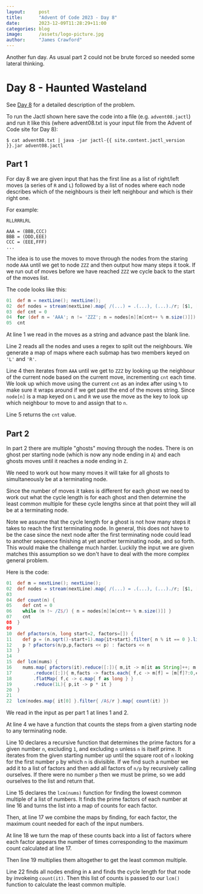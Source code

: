 ```yaml
---
layout:     post
title:      "Advent Of Code 2023 - Day 8"
date:       2023-12-09T11:28:29+11:00
categories: blog
image:      /assets/logo-picture.jpg
author:     "James Crawford"
---
```


Another fun day. As usual part 2 could not be brute forced so needed some lateral thinking.

# Day 8 - Haunted Wasteland

See [Day 8](https://adventofcode.com/2023/day/8) for a detailed description of the problem.

To run the Jactl shown here save the code into a file (e.g. `advent08.jactl`) and run it like this (where advent08.txt
is your input file from the Advent of Code site for Day 8):
```shell
$ cat advent08.txt | java -jar jactl-{{ site.content.jactl_version }}.jar advent08.jactl 
```

## Part 1

For day 8 we are given input that has the first line as a list of right/left moves (a series of `R` and `L`)
followed by a list of nodes where each node describes which of the neighbours is their left neighbour and which is
their right one.

For example:

```
RLLRRRLRL

AAA = (BBB,CCC)
BBB = (DDD,EEE)
CCC = (EEE,FFF)
...
```

The idea is to use the moves to move through the nodes from the staring node `AAA` until we get to node `ZZZ` and
then output how many steps it took.
If we run out of moves before we have reached `ZZZ` we cycle back to the start of the moves list.

The code looks like this:
```groovy
01  def m = nextLine(); nextLine();
02  def nodes = stream(nextLine).map{ /(...) = .(...), (...)./r; [$1, [L:$2,R:$3]] } as Map
03  def cnt = 0
04  for (def n = 'AAA'; n != 'ZZZ'; n = nodes[n][m[cnt++ % m.size()]]) {}
05  cnt
```

At line 1 we read in the moves as a string and advance past the blank line.

Line 2 reads all the nodes and uses a regex to split out the neighbours.
We generate a map of maps where each submap has two members keyed on `'L'` and `'R'`.

Line 4 then iterates from `AAA` until we get to `ZZZ` by looking up the neighbour of the current node based on the
current move, incrementing `cnt` each time.
We look up which move using the current `cnt` as an index after using `%` to make sure it wraps around if we get past
the end of the moves string.
Since `node[n]` is a map keyed on `L` and `R` we use the move as the key to look up which neighbour to move to and
assign that to `n`.

Line 5 returns the `cnt` value.

## Part 2

In part 2 there are multiple "ghosts" moving through the nodes.
There is on ghost per starting node (which is now any node ending in `A`) and each ghosts moves until it reaches a node
ending in `Z`.

We need to work out how many moves it will take for all ghosts to simultaneously be at a terminating node.

Since the number of moves it takes is different for each ghost we need to work out what the cycle length is for each
ghost and then determine the least common multiple for these cycle lengths since at that point they will all be at
a terminating node.

Note we assume that the cycle length for a ghost is not how many steps it takes to reach the first terminating node.
In general, this does not have to be the case since the next node after the first terminating node could lead to
another sequence finishing at yet another terminating node, and so forth.
This would make the challenge much harder.
Luckily the input we are given matches this assumption so we don't have to deal with the more complex general problem.

Here is the code:
```groovy
01  def m = nextLine(); nextLine();
02  def nodes = stream(nextLine).map{ /(...) = .(...), (...)./r; [$1, [L:$2,R:$3]] } as Map
03
04  def count(n) {
05    def cnt = 0
06    while (n !~ /Z$/) { n = nodes[n][m[cnt++ % m.size()]] }
07    cnt
08  }
09
10  def pfactors(n, long start=2, factors=[]) {
11    def p = (n.sqrt()-start+1).map{it+start}.filter{ n % it == 0 }.limit(1)[0]
12    p ? pfactors(n/p,p,factors << p) : factors << n
13  }
14
15  def lcm(nums) {
16    nums.map{ pfactors(it).reduce([:]){ m,it -> m[it as String]++; m } }
17        .reduce([:]){ m,facts -> facts.each{ f,c -> m[f] = [m[f]?:0,c].max() }; m }
18        .flatMap{ f,c -> c.map{ f as long } }
19        .reduce(1L){ p,it -> p * it }
20  }
21
22  lcm(nodes.map{ it[0] }.filter{ /A$/r }.map{ count(it) })
```

We read in the input as per part 1 at lines 1 and 2.

At line 4 we have a function that counts the steps from a given starting node to any terminating node.

Line 10 declares a recursive function that determines the prime factors for a given number `n`, excluding `1`, and
excluding `n` unless `n` is itself prime.
It iterates from the given starting number up until the square root of `n` looking for the first number `p` by which
`n` is divisible.
If we find such a number we add it to a list of factors and then add all factors of `n/p` by recursively calling
ourselves.
If there were no number `p` then we must be prime, so we add ourselves to the list and return that.

Line 15 declares the `lcm(nums)` function for finding the lowest common multiple of a list of numbers.
It finds the prime factors of each number at line 16 and turns the list into a map of counts for each factor.

Then, at line 17 we combine the maps by finding, for each factor, the maximum count needed for each of the input numbers.

At line 18 we turn the map of these counts back into a list of factors where each factor appears the number of times
corresponding to the maximum count calculated at line 17.

Then line 19 multiplies them altogether to get the least common multiple.

Line 22 finds all nodes ending in `A` and finds the cycle length for that node by invokeing `count(it)`.
Then this list of counts is passed to our `lcm()` function to calculate the least common multiple.
